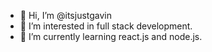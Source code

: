 - 👋 Hi, I’m @itsjustgavin
- 👀 I’m interested in full stack development.
- 🌱 I’m currently learning react.js and node.js.


<!---
itsjustgavin/itsjustgavin is a ✨ special ✨ repository because its `README.md` (this file) appears on your GitHub profile.
You can click the Preview link to take a look at your changes.
--->

